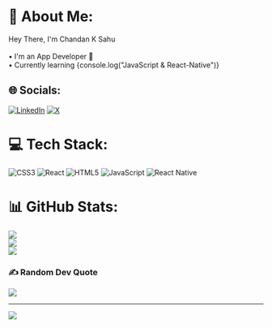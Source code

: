 # 💫 About Me:
Hey There, I'm Chandan K Sahu<br><br>• I'm an App Developer 📱<br>• Currently learning {console.log("JavaScript & React-Native")}


## 🌐 Socials:
[![LinkedIn](https://img.shields.io/badge/LinkedIn-%230077B5.svg?logo=linkedin&logoColor=white)](https://linkedin.com/in/https://www.linkedin.com/in/chandan31/) [![X](https://img.shields.io/badge/X-black.svg?logo=X&logoColor=white)](https://x.com/https://twitter.com/Chandan_K_Sahu) 

# 💻 Tech Stack:
![CSS3](https://img.shields.io/badge/css3-%231572B6.svg?style=plastic&logo=css3&logoColor=white) ![React](https://img.shields.io/badge/react-%2320232a.svg?style=plastic&logo=react&logoColor=%2361DAFB) ![HTML5](https://img.shields.io/badge/html5-%23E34F26.svg?style=plastic&logo=html5&logoColor=white) ![JavaScript](https://img.shields.io/badge/javascript-%23323330.svg?style=plastic&logo=javascript&logoColor=%23F7DF1E) ![React Native](https://img.shields.io/badge/react_native-%2320232a.svg?style=plastic&logo=react&logoColor=%2361DAFB)
# 📊 GitHub Stats:
![](https://github-readme-stats.vercel.app/api?username=Chandansahu18&theme=dark&hide_border=false&include_all_commits=true&count_private=true)<br/>
![](https://github-readme-streak-stats.herokuapp.com/?user=Chandansahu18&theme=dark&hide_border=false)<br/>
![](https://github-readme-stats.vercel.app/api/top-langs/?username=Chandansahu18&theme=dark&hide_border=false&include_all_commits=true&count_private=true&layout=compact)

### ✍️ Random Dev Quote
![](https://quotes-github-readme.vercel.app/api?type=horizontal&theme=radical)

---
[![](https://visitcount.itsvg.in/api?id=Chandansahu18&icon=0&color=0)](https://visitcount.itsvg.in)

<!-- Proudly created with GPRM ( https://gprm.itsvg.in ) -->
